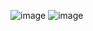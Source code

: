 
![image](https://user-images.githubusercontent.com/89127077/143058606-c50f75d9-2b93-40f8-b938-3414856f3499.png)
![image](https://user-images.githubusercontent.com/89127077/143058699-0efdac0a-c061-4fc7-8ecc-e5c86c15dd79.png)
